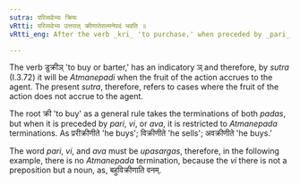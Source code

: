 ```yaml
---
sutra: परिव्यवेभ्यः क्रियः
vRtti: परिव्यवेभ्य उत्तरात् क्रीणातेरात्मनेपदं भवति ॥
vRtti_eng: After the verb _kri_ 'to purchase,' when preceded by _pari_, _vi_ or _ava_, the _Atmanepada_ affix is employed, even when the fruit of the action does not accrue to the agent.

---
```

The verb डुक्रीञ् 'to buy or barter,' has an indicatory ञ् and therefore, by _sutra_ (I.3.72) it will be _Atmanepadi_ when the fruit of the action accrues to the agent. The present _sutra_, therefore, refers to cases where the fruit of the action does not accrue to the agent.

The root क्री 'to buy' as a general rule takes the terminations of both _padas_, but when it is preceded by _pari_, _vi_, or _ava_, it is restricted to _Atmanepada_ terminations. As प्ररीक्रीणीते 'he buys'; विक्रीणीते 'he sells'; अवक्रीणीते 'he buys.'

The word _pari_, _vi_, and _ava_ must be _upasargas_, therefore, in the following example, there is no _Atmanepada_ termination, because the _vi_ there is not a preposition but a noun, as, बहुविक्रीणाति वनम्.